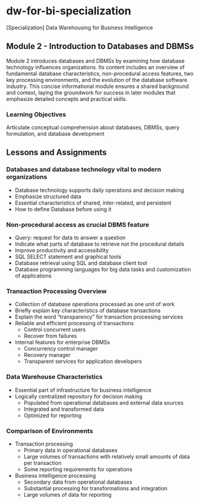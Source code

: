 # dw-for-bi-specialization
[Specialization] Data Warehousing for Business Intelligence

## Module 2 - Introduction to Databases and DBMSs

Module 2 introduces databases and DBMSs by examining how database technology influences organizations. Its content includes an overview of fundamental database characteristics, non-procedural access features, two key processing environments, and the evolution of the database software industry. This concise informational module ensures a shared background and context, laying the groundwork for success in later modules that emphasize detailed concepts and practical skills.

### Learning Objectives

Articulate conceptual comprehension about databases, DBMSs, query formulation, and database development

## Lessons and Assignments

### Databases and database technology vital to modern organizations

- Database technology supports daily operations and decision making
- Emphasize structured data
- Essential characteristics of shared, inter-related, and persistent
- How to define Database before using it

### Non-procedural access as crucial DBMS feature

- Query: request for data to answer a question
- Indicate what parts of database to retrieve not the procedural details
- Improve productivity and accessibility
- SQL SELECT statement and graphical tools
- Database retrieval using SQL and database client tool
- Database programming languages for big data tasks and customization of applications

### Transaction Processing Overview

- Collection of database operations processed as one unit of work
- Briefly explain key characteristics of database transactions
- Explain the word “transparency” for transaction processing services
- Reliable and efficient processing of transactions
    - Control concurrent users
    - Recover from failures
- Internal features for enterprise DBMSs
    - Concurrency control manager
    - Recovery manager
    - Transparent services for application developers

### Data Warehouse Characteristics

- Essential part of infrastructure for business intelligence
- Logically centralized repository for decision making
    - Populated from operational databases and external data sources
    - Integrated and transformed data
    - Optimized for reporting

### Comparison of Environments

- Transaction processing
    - Primary data in operational databases
    - Large volumes of transactions with relatively small amounts of data per transaction
    - Some reporting requirements for operations
- Business intelligence processing
    - Secondary data from operational databases
    - Substantial processing for transformations and integration
    - Large volumes of data for reporting
